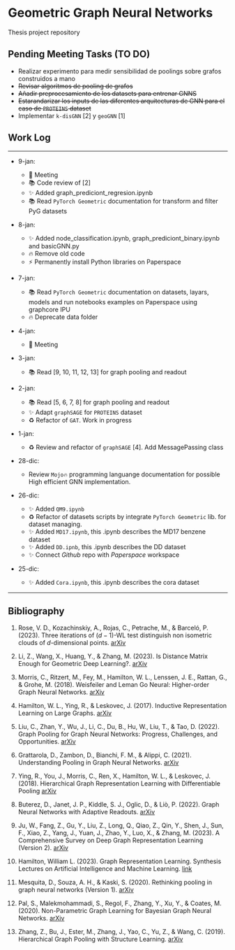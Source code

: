 # Geometric Graph Neural Networks

Thesis project repository

## Pending Meeting Tasks (TO DO)

- Realizar experimento para medir sensibilidad de poolings sobre grafos construidos a mano
- ~~Revisar algoritmos de pooling de grafos~~
- ~~Añadir preprocesamiento de los datasets para entrenar GNNS~~
- ~~Estarandarizar los inputs de las diferentes arquitecturas de GNN para el caso de `PROTEINS` dataset~~
- Implementar `k-disGNN` [2] y `geoGNN` [1]

## Work Log
***
- 9-jan:
   - 👥 Meeting
   - 📚 Code review of [2]
   - ✨ Added graph_prediciont_regresion.ipynb
   - 📚 Read `PyTorch Geometric` documentation for transform and filter PyG datasets

- 8-jan:
   - ✨ Added node_classification.ipynb, graph_prediciont_binary.ipynb and basicGNN.py
   - 🔥 Remove old code
   - ⚡ Permanently install Python libraries on Paperspace
  
- 7-jan:
   -  📚 Read `PyTorch Geometric` documentation on datasets, layars, models and run notebooks examples on Paperspace using graphcore IPU 
   -  🔥 Deprecate data folder

- 4-jan:
   - 👥 Meeting
     
- 3-jan:
    - 📚 Read [9, 10, 11, 12, 13] for graph pooling and readout
    
- 2-jan:
    - 📚 Read [5, 6, 7, 8] for graph pooling and readout
    - ✨ Adapt `graphSAGE` for `PROTEINS` dataset
    - ♻️ Refactor of `GAT`. Work in progress
- 1-jan:
    - ♻️ Review and refactor of `graphSAGE` [4]. Add MessagePassing class

- 28-dic:
    - Review `Mojo🔥` programming languange documentation for possible High efficient GNN implementation.
      
- 26-dic: 
    - ✨ Added `QM9.ipynb`
    - ♻️ Refactor of datasets scripts by integrate `PyTorch Geometric` lib. for dataset managing.
    - ✨ Added `MD17.ipynb`, this .ipynb describes the MD17 benzene dataset
    - ✨ Added `DD.ipnb`, this .ipynb describes the DD dataset
    - ✨ Connect _Github_ repo with _Paperspace_ workspace

- 25-dic:
    - ✨ Added `Cora.ipynb`, this .ipynb describes the cora dataset
***


## Bibliography

1. Rose, V. D., Kozachinskiy, A., Rojas, C., Petrache, M., & Barceló, P. (2023). Three iterations of $(d-1)$-WL test distinguish non isometric clouds of $d$-dimensional points. [arXiv](https://doi.org/10.48550/ARXIV.2303.12853)

2. Li, Z., Wang, X., Huang, Y., & Zhang, M. (2023). Is Distance Matrix Enough for Geometric Deep Learning?. [arXiv](https://doi.org/10.48550/ARXIV.2302.05743)

3. Morris, C., Ritzert, M., Fey, M., Hamilton, W. L., Lenssen, J. E., Rattan, G., & Grohe, M. (2018). Weisfeiler and Leman Go Neural: Higher-order Graph Neural Networks. [arXiv](https://doi.org/10.48550/ARXIV.1810.02244)

4. Hamilton, W. L., Ying, R., & Leskovec, J. (2017). Inductive Representation Learning on Large Graphs. [arXiv](https://doi.org/10.48550/ARXIV.1706.02216)

5. Liu, C., Zhan, Y., Wu, J., Li, C., Du, B., Hu, W., Liu, T., & Tao, D. (2022). Graph Pooling for Graph Neural Networks: Progress, Challenges, and Opportunities. [arXiv](https://doi.org/10.48550/ARXIV.2204.07321)

6. Grattarola, D., Zambon, D., Bianchi, F. M., & Alippi, C. (2021). Understanding Pooling in Graph Neural Networks. [arXiv](https://doi.org/10.48550/ARXIV.2110.05292)

7. Ying, R., You, J., Morris, C., Ren, X., Hamilton, W. L., & Leskovec, J. (2018). Hierarchical Graph Representation Learning with Differentiable Pooling [arXiv](https://doi.org/10.48550/ARXIV.1806.08804)

8.  Buterez, D., Janet, J. P., Kiddle, S. J., Oglic, D., & Liò, P. (2022). Graph Neural Networks with Adaptive Readouts. [arXiv](https://doi.org/10.48550/ARXIV.2211.04952)

9.  Ju, W., Fang, Z., Gu, Y., Liu, Z., Long, Q., Qiao, Z., Qin, Y., Shen, J., Sun, F., Xiao, Z., Yang, J., Yuan, J., Zhao, Y., Luo, X., & Zhang, M. (2023). A Comprehensive Survey on Deep Graph Representation Learning (Version 2). [arXiv](https://doi.org/10.48550/ARXIV.2304.05055)

10. Hamilton, William L. (2023). Graph Representation Learning. Synthesis Lectures on Artificial Intelligence and Machine Learning. [link](https://www.cs.mcgill.ca/~wlh/grl_book/)

11. Mesquita, D., Souza, A. H., & Kaski, S. (2020). Rethinking pooling in graph neural networks (Version 1). [arXiv](https://doi.org/10.48550/ARXIV.2010.11418)

12. Pal, S., Malekmohammadi, S., Regol, F., Zhang, Y., Xu, Y., & Coates, M. (2020). Non-Parametric Graph Learning for Bayesian Graph Neural Networks. [arXiv](https://doi.org/10.48550/ARXIV.2006.13335)

13. Zhang, Z., Bu, J., Ester, M., Zhang, J., Yao, C., Yu, Z., & Wang, C. (2019). Hierarchical Graph Pooling with Structure Learning. [arXiv](https://doi.org/10.48550/ARXIV.1911.05954)
